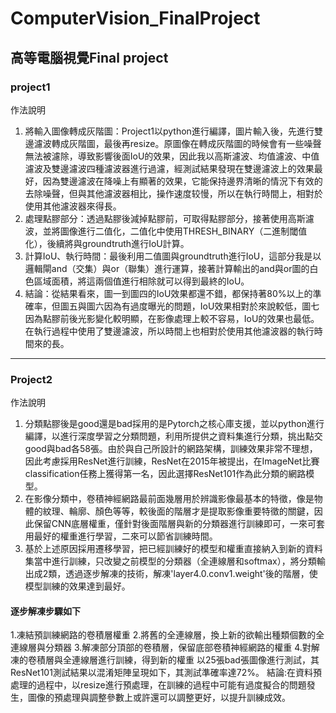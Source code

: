 # ComputerVision_FinalProject
##  高等電腦視覺Final project
### project1
作法說明
1.	將輸入圖像轉成灰階圖：Project1以python進行編譯，圖片輸入後，先進行雙邊濾波轉成灰階圖，最後再resize。原圖像在轉成灰階圖的時候會有一些噪聲無法被濾除，導致影響後面IoU的效果，因此我以高斯濾波、均值濾波、中值濾波及雙邊濾波四種濾波器進行過濾，經測試結果發現在雙邊濾波上的效果最好，因為雙邊濾波在降噪上有顯著的效果，它能保持邊界清晰的情況下有效的去除噪聲，但與其他濾波器相比，操作速度较慢，所以在執行時間上，相對於使用其他濾波器來得長。	 
2.	處理點膠部分：透過點膠後減掉點膠前，可取得點膠部分，接著使用高斯濾波，並將圖像進行二值化，二值化中使用THRESH_BINARY（二進制閾值化），後續將與groundtruth進行IoU計算。  
3.	計算IoU、執行時間：最後利用二值圖與groundtruth進行IoU，這部分我是以邏輯閘and（交集）與or（聯集）進行運算，接著計算輸出的and與or圖的白色區域面積，將這兩個值進行相除就可以得到最終的IoU。
4.	結論：從結果看來，圖一到圖四的IoU效果都還不錯，都保持著80%以上的準確率，但圖五與圖六因為有過度曝光的問題，IoU效果相對於來說較低，圖七因為點膠前後光影變化較明顯，在影像處理上較不容易，IoU的效果也最低。在執行過程中使用了雙邊濾波，所以時間上也相對於使用其他濾波器的執行時間來的長。
-----
### Project2
作法說明
1.  分類點膠後是good還是bad採用的是Pytorch之核心庫支援，並以python進行編譯，以進行深度學習之分類問題，利用所提供之資料集進行分類，挑出點交good與bad各58張。由於與自己所設計的網路架構，訓練效果非常不理想，因此考慮採用ResNet進行訓練，ResNet在2015年被提出，在ImageNet比賽classification任務上獲得第一名，因此選擇ResNet101作為此分類的網路模型。 
2.  在影像分類中，卷積神經網路最前面幾層用於辨識影像最基本的特徵，像是物體的紋理、輪廓、顏色等等，較後面的階層才是提取影像重要特徵的關鍵，因此保留CNN底層權重，僅針對後面階層與新的分類器進行訓練即可，一來可套用最好的權重進行學習，二來可以節省訓練時間。
3.  基於上述原因採用遷移學習，把已經訓練好的模型和權重直接納入到新的資料集當中進行訓練，只改變之前模型的分類器（全連線層和softmax），將分類輸出成2類，透過逐步解凍的技術，解凍'layer4.0.conv1.weight'後的階層，使模型訓練的效果達到最好。
####    逐步解凍步驟如下
1.凍結預訓練網路的卷積層權重
2.將舊的全連線層，換上新的欲輸出種類個數的全連線層與分類器
3.解凍部分頂部的卷積層，保留底部卷積神經網路的權重
4.對解凍的卷積層與全連線層進行訓練，得到新的權重
以25張bad張圖像進行測試，其ResNet101測試結果以混淆矩陣呈現如下，其測試準確率達72%。
結論:在資料預處理的過程中，以resize進行預處理，在訓練的過程中可能有過度擬合的問題發生，圖像的預處理與調整參數上或許還可以調整更好，以提升訓練成效。




